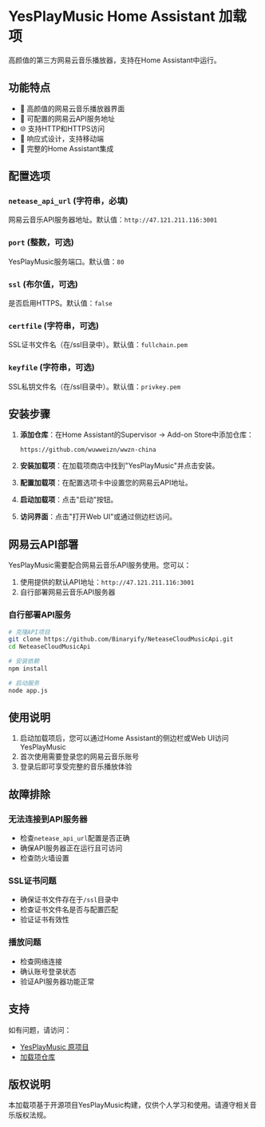 # YesPlayMusic Home Assistant 加载项

高颜值的第三方网易云音乐播放器，支持在Home Assistant中运行。

## 功能特点

- 🎵 高颜值的网易云音乐播放器界面
- 🔧 可配置的网易云API服务地址
- 🌐 支持HTTP和HTTPS访问
- 📱 响应式设计，支持移动端
- 🔗 完整的Home Assistant集成

## 配置选项

### `netease_api_url` (字符串，必填)
网易云音乐API服务器地址。默认值：`http://47.121.211.116:3001`

### `port` (整数，可选)
YesPlayMusic服务端口。默认值：`80`

### `ssl` (布尔值，可选)
是否启用HTTPS。默认值：`false`

### `certfile` (字符串，可选)
SSL证书文件名（在/ssl目录中）。默认值：`fullchain.pem`

### `keyfile` (字符串，可选)
SSL私钥文件名（在/ssl目录中）。默认值：`privkey.pem`

## 安装步骤

1. **添加仓库**：在Home Assistant的Supervisor -> Add-on Store中添加仓库：
   ```
   https://github.com/wuwweizn/wwzn-china
   ```

2. **安装加载项**：在加载项商店中找到"YesPlayMusic"并点击安装。

3. **配置加载项**：在配置选项卡中设置您的网易云API地址。

4. **启动加载项**：点击"启动"按钮。

5. **访问界面**：点击"打开Web UI"或通过侧边栏访问。

## 网易云API部署

YesPlayMusic需要配合网易云音乐API服务使用。您可以：

1. 使用提供的默认API地址：`http://47.121.211.116:3001`
2. 自行部署网易云音乐API服务器

### 自行部署API服务

```bash
# 克隆API项目
git clone https://github.com/Binaryify/NeteaseCloudMusicApi.git
cd NeteaseCloudMusicApi

# 安装依赖
npm install

# 启动服务
node app.js
```

## 使用说明

1. 启动加载项后，您可以通过Home Assistant的侧边栏或Web UI访问YesPlayMusic
2. 首次使用需要登录您的网易云音乐账号
3. 登录后即可享受完整的音乐播放体验

## 故障排除

### 无法连接到API服务器
- 检查`netease_api_url`配置是否正确
- 确保API服务器正在运行且可访问
- 检查防火墙设置

### SSL证书问题
- 确保证书文件存在于`/ssl`目录中
- 检查证书文件名是否与配置匹配
- 验证证书有效性

### 播放问题
- 检查网络连接
- 确认账号登录状态
- 验证API服务器功能正常

## 支持

如有问题，请访问：
- [YesPlayMusic 原项目](https://github.com/qier222/YesPlayMusic)
- [加载项仓库](https://github.com/wuwweizn/wwzn-china)

## 版权说明

本加载项基于开源项目YesPlayMusic构建，仅供个人学习和使用。请遵守相关音乐版权法规。